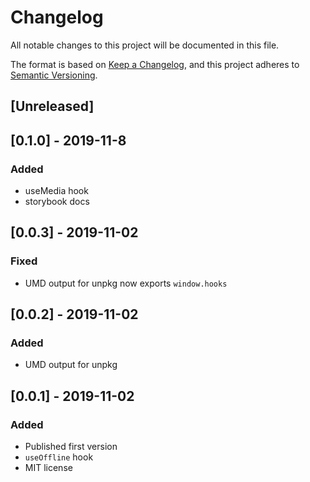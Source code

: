 # Changelog

All notable changes to this project will be documented in this file.

The format is based on [Keep a Changelog](https://keepachangelog.com/en/1.0.0/),
and this project adheres to [Semantic Versioning](https://semver.org/spec/v2.0.0.html).

## [Unreleased]

## [0.1.0] - 2019-11-8

### Added

-   useMedia hook
-   storybook docs

## [0.0.3] - 2019-11-02

### Fixed

-   UMD output for unpkg now exports `window.hooks`

## [0.0.2] - 2019-11-02

### Added

-   UMD output for unpkg

## [0.0.1] - 2019-11-02

### Added

-   Published first version
-   `useOffline` hook
-   MIT license
